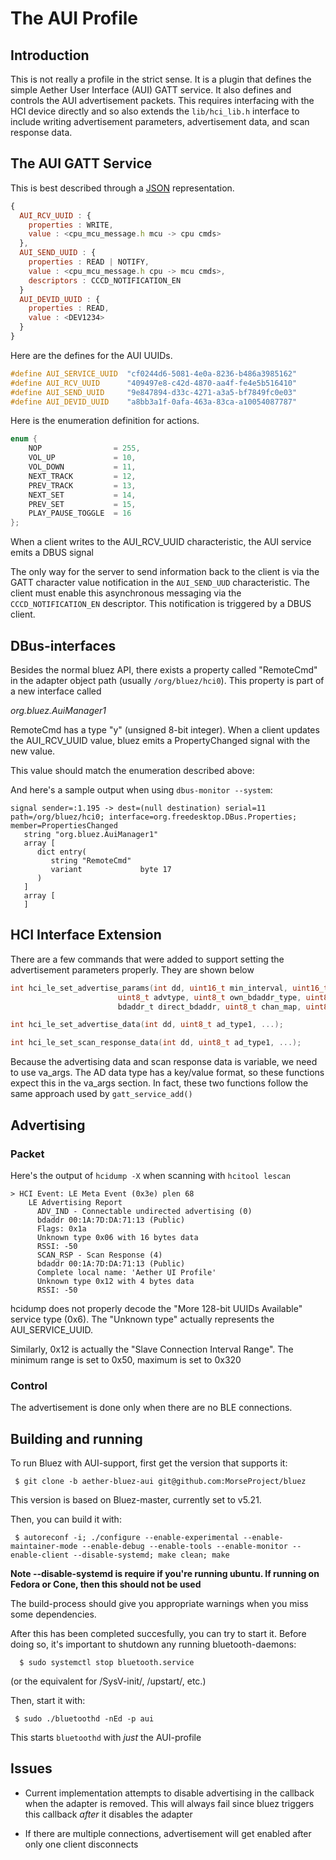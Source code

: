 The AUI Profile
======================

## Introduction

This is not really a profile in the strict sense. It is a plugin that defines
the simple Aether User Interface (AUI) GATT service.  It also defines and
controls the AUI advertisement packets.  This requires interfacing with the HCI
device directly and so also extends the `lib/hci_lib.h` interface to include
writing advertisement parameters, advertisement data, and scan response data.

## The AUI GATT Service

This is best described through a [JSON](http://json.org) representation.

```javascript
{
  AUI_RCV_UUID : {
    properties : WRITE,
    value : <cpu_mcu_message.h mcu -> cpu cmds>
  },
  AUI_SEND_UUID : {
    properties : READ | NOTIFY,
    value : <cpu_mcu_message.h cpu -> mcu cmds>,
    descriptors : CCCD_NOTIFICATION_EN
  }
  AUI_DEVID_UUID : {
    properties : READ,
    value : <DEV1234>
  }
}
```

Here are the defines for the AUI UUIDs.

```c
#define AUI_SERVICE_UUID  "cf0244d6-5081-4e0a-8236-b486a3985162"
#define AUI_RCV_UUID      "409497e8-c42d-4870-aa4f-fe4e5b516410"
#define AUI_SEND_UUID     "9e847894-d33c-4271-a3a5-bf7849fc0e03"
#define AUI_DEVID_UUID    "a8bb3a1f-0afa-463a-83ca-a10054087787"
```

Here is the enumeration definition for actions.

```c
enum {
	NOP                = 255,
	VOL_UP             = 10,
	VOL_DOWN           = 11,
	NEXT_TRACK         = 12,
	PREV_TRACK         = 13,
	NEXT_SET           = 14,
	PREV_SET           = 15,
	PLAY_PAUSE_TOGGLE  = 16
};
```

When a client writes to the AUI_RCV_UUID characteristic, the AUI service emits a
DBUS signal

The only way for the server to send information back to the client is via the
GATT character value notification in the `AUI_SEND_UUD` characteristic. The client
must enable this asynchronous messaging via the `CCCD_NOTIFICATION_EN` descriptor.
This notification is triggered by a DBUS client.

## DBus-interfaces

Besides the normal bluez API, there exists a property called "RemoteCmd" in the
adapter object path (usually `/org/bluez/hci0`). This property is part of a new
interface called

_org.bluez.AuiManager1_

RemoteCmd has a type "y" (unsigned 8-bit integer).  When a client updates the
AUI_RCV_UUID value, bluez emits a PropertyChanged signal with the new value.

This value should match the enumeration described above:

And here's a sample output when using `dbus-monitor --system`:

```
signal sender=:1.195 -> dest=(null destination) serial=11 path=/org/bluez/hci0; interface=org.freedesktop.DBus.Properties; member=PropertiesChanged
   string "org.bluez.AuiManager1"
   array [
      dict entry(
         string "RemoteCmd"
         variant             byte 17
      )
   ]
   array [
   ]
```

## HCI Interface Extension

There are a few commands that were added to support setting the advertisement
parameters properly.  They are shown below


```c
int hci_le_set_advertise_params(int dd, uint16_t min_interval, uint16_t max_interval,
                        uint8_t advtype, uint8_t own_bdaddr_type, uint8_t direct_bdaddr_type,
                        bdaddr_t direct_bdaddr, uint8_t chan_map, uint8_t filter, int to);

int hci_le_set_advertise_data(int dd, uint8_t ad_type1, ...);

int hci_le_set_scan_response_data(int dd, uint8_t ad_type1, ...);
```

Because the advertising data and scan response data is variable, we need to use
va_args.  The AD data type has a key/value format, so these functions expect this
in the va_args section.  In fact, these two functions follow the same approach used
by `gatt_service_add()`

## Advertising

### Packet

Here's the output of `hcidump -X` when scanning with `hcitool lescan`

```
> HCI Event: LE Meta Event (0x3e) plen 68
    LE Advertising Report
      ADV_IND - Connectable undirected advertising (0)
      bdaddr 00:1A:7D:DA:71:13 (Public)
      Flags: 0x1a
      Unknown type 0x06 with 16 bytes data
      RSSI: -50
      SCAN_RSP - Scan Response (4)
      bdaddr 00:1A:7D:DA:71:13 (Public)
      Complete local name: 'Aether UI Profile'
      Unknown type 0x12 with 4 bytes data
      RSSI: -50
```

hcidump does not properly decode the "More 128-bit UUIDs Available" service
type (0x6).  The "Unknown type" actually represents the AUI_SERVICE_UUID.

Similarly, 0x12 is actually the "Slave Connection Interval Range". The minimum
range is set to 0x50, maximum is set to 0x320

### Control

The advertisement is done only when there are no BLE connections.



## Building and running

   To run Bluez with AUI-support, first get the version that supports it:
```
 $ git clone -b aether-bluez-aui git@github.com:MorseProject/bluez
```

   This version is based on Bluez-master, currently set to v5.21.

   Then, you can build it with:

```
 $ autoreconf -i; ./configure --enable-experimental --enable-maintainer-mode --enable-debug --enable-tools --enable-monitor --enable-client --disable-systemd; make clean; make
```
__Note --disable-systemd is require if you're running ubuntu. If running on Fedora or Cone, then this should not be used__

   The build-process should give you appropriate warnings when you miss some
   dependencies.

   After this has been completed succesfully, you can try to start it. Before
   doing so, it's important to shutdown any running bluetooth-daemons:

```
  $ sudo systemctl stop bluetooth.service
```

   (or the equivalent for /SysV-init/, /upstart/, etc.)

   Then, start it with:

```
 $ sudo ./bluetoothd -nEd -p aui
```

   This starts `bluetoothd` with _just_ the AUI-profile

## Issues

* Current implementation attempts to disable advertising in the callback when
the adapter is removed. This will always fail since bluez triggers this callback
_after_ it disables the adapter

* If there are multiple connections, advertisement will get enabled after only
  one client disconnects


